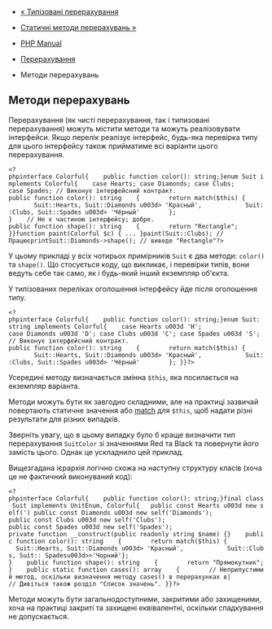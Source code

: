 - [« Типізовані перерахування](language.enumerations.backed.md)
- [Статичні методи перерахувань
»](language.enumerations.static-methods.md)

- [PHP Manual](index.md)
- [Перерахування](language.enumerations.md)
- Методи перерахувань

## Методи перерахувань

Перерахування (як чисті перерахування, так і типизовані
перерахування) можуть містити методи та можуть реалізовувати інтерфейси.
Якщо перелік реалізує інтерфейс, будь-яка перевірка типу для цього
інтерфейсу також прийматиме всі варіанти цього перерахування.

`<?phpinterface Colorful{    public function color(): string;}enum Suit implements Colorful{    case Hearts; case Diamonds; case Clubs; case Spades; // Виконує інтерфейсний контракт. public function color(): string    {        return match($this) {            Suit::Hearts, Suit::Diamonds u003d> 'Красный',            Suit::Clubs, Suit::Spades u003d> 'Чёрный'        }; }    // Не є частиною інтерфейсу; добре. public function shape(): string    {        return "Rectangle"; }}function paint(Colorful $c) { ... }paint(Suit::Clubs); //ПрацюєprintSuit::Diamonds->shape(); // виведе "Rectangle"?> `

У цьому прикладі у всіх чотирьох примірників `Suit` є два методи:
`color()` та `shape()`. Що стосується коду, що викликає, і перевірки типів,
вони ведуть себе так само, як і будь-який інший екземпляр об'єкта.

У типізованих переліках оголошення інтерфейсу йде після
оголошення типу.

`<?phpinterface Colorful{    public function color(): string;}enum Suit: string implements Colorful{    case Hearts u003d 'H'; case Diamonds u003d 'D'; case Clubs u003d 'C'; case Spades u003d 'S'; // Виконує інтерфейсний контракт. public function color(): string    {        return match($this) {            Suit::Hearts, Suit::Diamonds u003d> 'Красный',            Suit::Clubs, Suit::Spades u003d> 'Чёрный'        }; }}?> `

Усередині методу визначається змінна `$this`, яка посилається на
екземпляр варіанта.

Методи можуть бути як завгодно складними, але на практиці зазвичай
повертають статичне значення або
[match](control-structures.match.md) для `$this`, щоб надати
різні результати для різних випадків.

Зверніть увагу, що в цьому випадку було б краще визначити тип
перерахування `SuitColor` зі значеннями Red та Black та повернути його замість
цього. Однак це ускладнило цей приклад.

Вищезгадана ієрархія логічно схожа на наступну структуру класів
(хоча це не фактичний виконуваний код):

`<?phpinterface Colorful{    public function color(): string;}final class Suit implements UnitEnum, Colorful{   public const Hearts u003d new self(') public const Diamonds u003d new self('Diamonds'); public const Clubs u003d new self('Clubs'); public const Spades u003d new self('Spades'); private function __construct(public readonly string $name) {}    public function color(): string    {        return match($this) {            Suit::Hearts, Suit::Diamonds u003d> 'Красный',            Suit::Clubs, Suit:: Spadesu003d>>'Чорний'}; }    public function shape(): string    {        return "Прямокутник"; }    public static function cases(): array    {        // Неприпустимий метод, оскільки визначення методу cases() в перерахунках в| // Дивіться також розділ "Список значень". }}?> `

Методи можуть бути загальнодоступними, закритими або захищеними, хоча на
практиці закриті та захищені еквівалентні, оскільки спадкування не
допускається.
